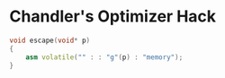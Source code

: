 # Chandler's Optimizer Hack

```C++
void escape(void* p)
{
	asm volatile("" : : "g"(p) : "memory");
}
```
